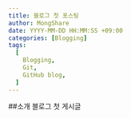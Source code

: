 ```yaml
---
title: 블로그 첫 포스팅
author: MongShare
date: YYYY-MM-DD HH:MM:SS +09:00
categories: [Blogging]
tags:
  [
    Blogging,
    Git,
    GitHub blog,
  ]
---
```


##소개
블로그 첫 게시글